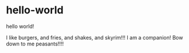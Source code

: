 # hello-world
hello world!

I like burgers, and fries, and shakes, and skyrim!!!
I am a companion! Bow down to me peasants!!!! 
